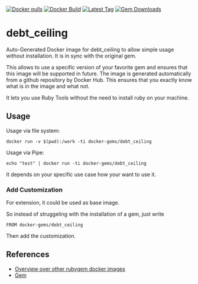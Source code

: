 [![Docker pulls](https://img.shields.io/docker/pulls/rubygem/debt_ceiling.svg)](https://hub.docker.com/r/rubygem/debt_ceiling/)
[![Docker Build](https://img.shields.io/docker/automated/rubygem/debt_ceiling.svg)](https://hub.docker.com/r/rubygem/debt_ceiling/)
[![Latest Tag](https://img.shields.io/github/tag/docker-rubygem/debt_ceiling.svg)](https://hub.docker.com/r/rubygem/debt_ceiling/)
[![Gem Downloads](https://img.shields.io/gem/dt/debt_ceiling.svg)](https://rubygems.org/gems/debt_ceiling/)
# debt_ceiling

Auto-Generated Docker image for debt_ceiling to allow simple usage without installation.
It is in sync with the original gem.

This allows to use a specific version of your favorite gem and ensures that this image will be supported in future.
The image is generated automatically from a github repository by Docker Hub.
This ensures that you exactly know what is in the image and what not.

It lets you use Ruby Tools without the need to install ruby on your machine.

## Usage

Usage via file system:

`docker run -v $(pwd):/work -ti docker-gems/debt_ceiling`

Usage via Pipe:

`echo "test" | docker run -ti docker-gems/debt_ceiling`

It depends on your specific use case how your want to use it.

### Add Customization

For extension, it could be used as base image.

So instead of struggeling with the installation of a gem, just write

`FROM docker-gems/debt_ceiling`

Then add the customization.

## References

 - [Overview over other rubygem docker images](https://github.com/thinkbot/docker-rubygem)
 - [Gem](https://rubygems.org/gems/debt_ceiling/)
